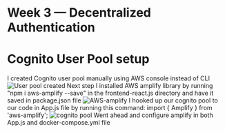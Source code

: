 # Week 3 — Decentralized Authentication

# Cognito User Pool setup
I created Cognito user pool manually using AWS console instead of CLI 
![User pool created](https://user-images.githubusercontent.com/111932225/223702220-298d11d9-b3ad-4711-8b11-d69420887204.png)
Next step I installed AWS amplify library by running "npm i aws-amplify --save" in the frontend-react.js directory and have it saved in package.json file
![AWS-amplify](https://user-images.githubusercontent.com/111932225/223723089-3e294438-ce58-422c-a303-1dd793d3e87c.png)
I hooked up our cognito pool to  our code in App.js file by running this command: import { Amplify } from 'aws-amplify';
![cognito pool](https://user-images.githubusercontent.com/111932225/223725004-adab77a9-b174-4b07-9d30-a77f79e5aed2.png)
Went ahead and configure amplify in both App.js and docker-compose.yml file
